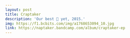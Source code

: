```yaml
---
layout: post
title: Craptaker
description: 'Our best 💩 yet, 2015.'
img: https://f1.bcbits.com/img/a1768653094_10.jpg
link: https://naptaker.bandcamp.com/album/craptaker-ep
---
```


